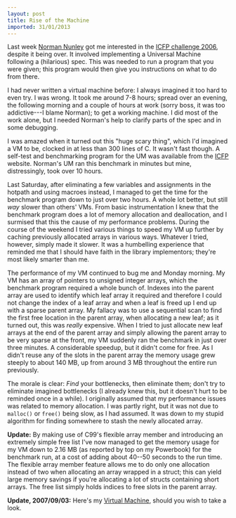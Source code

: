 ```yaml
---
layout: post
title: Rise of the Machine
imported: 31/01/2013
---
```


Last week <a href="http://www.google.com/search?q=Norman+Nunley">Norman Nunley</a> got me
interested in the <a href="http://icfpcontest.org/">ICFP challenge 2006</a>, despite it
being over. It involved implementing a Universal Machine following a (hilarious) spec.
This was needed to run a program that you were given; this program would then give you
instructions on what to do from there.

I had never written a virtual machine before: I always imagined it too hard to even try. I
was wrong. It took me around 7-8 hours; spread over an evening, the following morning and
a couple of hours at work (sorry boss, it was too addictive---I blame Norman); to get a
working machine. I did most of the work alone, but I needed Norman's help to clarify parts
of the spec and in some debugging.

I was amazed when it turned out this "huge scary thing", which I'd imagined a VM to be,
clocked in at less than 300 lines of C. It wasn't fast though. A self-test and
benchmarking program for the UM was available from the <a
href="http://icfpcontest.org/">ICFP</a> website. Norman's UM ran this benchmark in minutes
but mine, distressingly, took over 10 hours.

Last Saturday, after eliminating a few variables and assignments in the hotpath and using
macroes instead, I managed to get the time for the benchmark program down to just over two
hours. A whole lot better, but still *way* slower than others' VMs. From basic
instrumentation I knew that the benchmark program does a lot of memory allocation and
deallocation, and I surmised that this the cause of my performance problems. During the
course of the weekend I tried various things to speed my VM up further by caching
previously allocated arrays in various ways. Whatever I tried, however, simply made it
slower. It was a humbelling experience that reminded me that I should have faith in the
library implementors; they're most likely smarter than me.

The performance of my VM continued to bug me and Monday morning. My VM has an array of
pointers to unsigned integer arrays, which the benchmark program required a whole bunch
of. Indexes into the parent array are used to identify which leaf array it required and
therefore I could not change the index of a leaf array and when a leaf is freed up I end
up with a sparse parent array. My fallacy was to use a sequential scan to find the first
free location in the parent array, when allocating a new leaf; as it turned out, this was
*really* expensive. When I tried to just allocate new leaf arrays at the end of the parent
array and simply allowing the parent array to be very sparse at the front, my VM suddenly
ran the benchmark in just over three minutes. A considerable speedup, but it didn't come
for free. As I didn't reuse any of the slots in the parent array the memory usage grew
steeply to about 140 MB, up from around 3 MB throughout the entire run previously.

The morale is clear: *Find* your bottlenecks, then eliminate them; don't try to eliminate
imagined bottlenecks (I already knew this, but it doesn't hurt to be reminded once in a
while). I originally assumed that my performance issues was related to memory allocation.
I was partly right, but it was not due to `malloc()` or `free()` being slow, as I had
assumed. It was down to my stupid algorithm for finding somewhere to stash the newly
allocated array.

**Update:** By making use of C99's flexible array member and introducing an
extremely simple free list I've now managed to get the memory usage for my VM down to 2.16
MB (as reported by top on my Powerbook) for the benchmark run, at a cost of adding about
40--50 seconds to the run time. The flexible array member feature allows me to do only one
allocation instead of two when allocating an array wrapped in a struct; this can yield
large memory savings if you're allocating a lot of structs containing short arrays. The
free list simply holds indices to free slots in the parent array.

**Update, 2007/09/03:** Here's my [Virtual
Machine](https://github.com/stig/icfp2006/blob/master/um.c), should you wish to take a
look.
